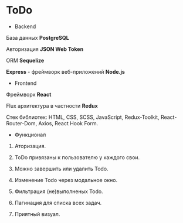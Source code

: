 # ToDo

- Backend

База данных **PostgreSQL**

Авторизация **JSON Web Token**

ORM **Sequelize**

**Express** - фреймворк веб-приложений **Node.js**

- Frontend

Фреймворк **React**

Flux архитектура в частности **Redux**

Стек библиотек: HTML, CSS, SCSS, JavaScript, Redux-Toolkit, React-Router-Dom, Axios,  React Hook Form.

- Функционал

1. Аторизация.

2. ToDo привязаны к пользователю у каждого свои.

3. Можно завершить или удалить Todo.

4. Изменение Todo через модальное окно.

5. Фильтрация (не)выполненых Todo.

6. Пагинация для списка всех задач.

7. Приятный визуал.


